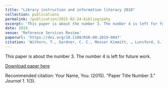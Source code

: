 ```yaml
---
title: "Library instruction and information literacy 2018"
collection: publications
permalink: /publication/2021-02-24-bibliogrpahy
excerpt: 'This paper is about the number 3. The number 4 is left for future work.'
date: 2019
venue: 'Reference Services Review'
paperurl: 'https://doi.org/10.1108/RSR-08-2019-0047'
citation: 'Withorn, T., Gardner, C. C., Messer Kimmitt, … Lunsford, S. (2019). &quot;Library instruction and information literacy 2018.&quot; <i>Reference Services Review</i>. 47(4), 363–447.'
---
```

This paper is about the number 3. The number 4 is left for future work.

[Download paper here](https://doi.org/10.1108/RSR-08-2019-0047)

Recommended citation: Your Name, You. (2015). "Paper Title Number 3." <i>Journal 1</i>. 1(3).
